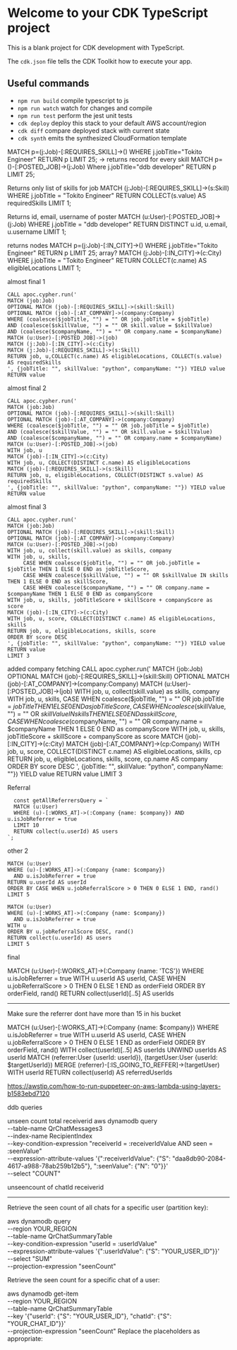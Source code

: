 # Welcome to your CDK TypeScript project

This is a blank project for CDK development with TypeScript.

The `cdk.json` file tells the CDK Toolkit how to execute your app.

## Useful commands

- `npm run build` compile typescript to js
- `npm run watch` watch for changes and compile
- `npm run test` perform the jest unit tests
- `cdk deploy` deploy this stack to your default AWS account/region
- `cdk diff` compare deployed stack with current state
- `cdk synth` emits the synthesized CloudFormation template

MATCH p=(j:Job)-[:REQUIRES_SKILL]->() WHERE j.jobTitle="Tokito Engineer" RETURN p LIMIT 25; -> returns record for every skill
MATCH p=()-[:POSTED_JOB]->(j:Job) Where j.jobTitle="ddb developer" RETURN p LIMIT 25;

Returns only list of skills for job
MATCH (j:Job)-[:REQUIRES_SKILL]->(s:Skill)
WHERE j.jobTitle = "Tokito Engineer"
RETURN COLLECT(s.value) AS requiredSkills
LIMIT 1;

Returns id, email, username of poster
MATCH (u:User)-[:POSTED_JOB]->(j:Job)
WHERE j.jobTitle = "ddb developer"
RETURN DISTINCT u.id, u.email, u.username
LIMIT 1;

returns nodes
MATCH p=(j:Job)-[:IN_CITY]->() WHERE j.jobTitle="Tokito Engineer" RETURN p LIMIT 25;
array?
MATCH (j:Job)-[:IN_CITY]->(c:City)
WHERE j.jobTitle = "Tokito Engineer"
RETURN COLLECT(c.name) AS eligibleLocations
LIMIT 1;

almost final 1

```
CALL apoc.cypher.run('
MATCH (job:Job)
OPTIONAL MATCH (job)-[:REQUIRES_SKILL]->(skill:Skill)
OPTIONAL MATCH (job)-[:AT_COMPANY]->(company:Company)
WHERE (coalesce($jobTitle, "") = "" OR job.jobTitle = $jobTitle)
AND (coalesce($skillValue, "") = "" OR skill.value = $skillValue)
AND (coalesce($companyName, "") = "" OR company.name = $companyName)
MATCH (u:User)-[:POSTED_JOB]->(job)
MATCH (j:Job)-[:IN_CITY]->(c:City)
MATCH (j:Job)-[:REQUIRES_SKILL]->(s:Skill)
RETURN job, u,COLLECT(c.name) AS eligibleLocations, COLLECT(s.value) AS requiredSkills
', {jobTitle: "", skillValue: "python", companyName: ""}) YIELD value RETURN value
```

almost final 2

```
CALL apoc.cypher.run('
MATCH (job:Job)
OPTIONAL MATCH (job)-[:REQUIRES_SKILL]->(skill:Skill)
OPTIONAL MATCH (job)-[:AT_COMPANY]->(company:Company)
WHERE (coalesce($jobTitle, "") = "" OR job.jobTitle = $jobTitle)
AND (coalesce($skillValue, "") = "" OR skill.value = $skillValue)
AND (coalesce($companyName, "") = "" OR company.name = $companyName)
MATCH (u:User)-[:POSTED_JOB]->(job)
WITH job, u
MATCH (job)-[:IN_CITY]->(c:City)
WITH job, u, COLLECT(DISTINCT c.name) AS eligibleLocations
MATCH (job)-[:REQUIRES_SKILL]->(s:Skill)
RETURN job, u, eligibleLocations, COLLECT(DISTINCT s.value) AS requiredSkills
', {jobTitle: "", skillValue: "python", companyName: ""}) YIELD value RETURN value
```

almost final 3

```
CALL apoc.cypher.run('
MATCH (job:Job)
OPTIONAL MATCH (job)-[:REQUIRES_SKILL]->(skill:Skill)
OPTIONAL MATCH (job)-[:AT_COMPANY]->(company:Company)
MATCH (u:User)-[:POSTED_JOB]->(job)
WITH job, u, collect(skill.value) as skills, company
WITH job, u, skills,
     CASE WHEN coalesce($jobTitle, "") = "" OR job.jobTitle = $jobTitle THEN 1 ELSE 0 END as jobTitleScore,
     CASE WHEN coalesce($skillValue, "") = "" OR $skillValue IN skills THEN 1 ELSE 0 END as skillScore,
     CASE WHEN coalesce($companyName, "") = "" OR company.name = $companyName THEN 1 ELSE 0 END as companyScore
WITH job, u, skills, jobTitleScore + skillScore + companyScore as score
MATCH (job)-[:IN_CITY]->(c:City)
WITH job, u, score, COLLECT(DISTINCT c.name) AS eligibleLocations, skills
RETURN job, u, eligibleLocations, skills, score
ORDER BY score DESC
', {jobTitle: "", skillValue: "python", companyName: ""}) YIELD value RETURN value
LIMIT 3

```

added company fetching
CALL apoc.cypher.run('
MATCH (job:Job)
OPTIONAL MATCH (job)-[:REQUIRES_SKILL]->(skill:Skill)
OPTIONAL MATCH (job)-[:AT_COMPANY]->(company:Company)
MATCH (u:User)-[:POSTED_JOB]->(job)
WITH job, u, collect(skill.value) as skills, company
WITH job, u, skills,
CASE WHEN coalesce($jobTitle, "") = "" OR job.jobTitle = $jobTitle THEN 1 ELSE 0 END as jobTitleScore, 
     CASE WHEN coalesce($skillValue, "") = "" OR $skillValue IN skills THEN 1 ELSE 0 END as skillScore, 
     CASE WHEN coalesce($companyName, "") = "" OR company.name = $companyName THEN 1 ELSE 0 END as companyScore
WITH job, u, skills, jobTitleScore + skillScore + companyScore as score
MATCH (job)-[:IN_CITY]->(c:City)
MATCH (job)-[:AT_COMPANY]->(cp:Company)
WITH job, u, score, COLLECT(DISTINCT c.name) AS eligibleLocations, skills, cp
RETURN job, u, eligibleLocations, skills, score, cp.name AS company
ORDER BY score DESC
', {jobTitle: "", skillValue: "python", companyName: ""}) YIELD value RETURN value
LIMIT 3

Referral

```
  const getAllReferrersQuery = `
  MATCH (u:User)
  WHERE (u)-[:WORKS_AT]->(:Company {name: $company}) AND u.isJobReferrer = true
  LIMIT 10
  RETURN collect(u.userId) AS users
`;
```

other 2

```
MATCH (u:User)
WHERE (u)-[:WORKS_AT]->(:Company {name: $company})
  AND u.isJobReferrer = true
RETURN u.userId AS userId
ORDER BY CASE WHEN u.jobReferralScore > 0 THEN 0 ELSE 1 END, rand()
LIMIT 5

```

```
MATCH (u:User)
WHERE (u)-[:WORKS_AT]->(:Company {name: $company})
  AND u.isJobReferrer = true
WITH u
ORDER BY u.jobReferralScore DESC, rand()
RETURN collect(u.userId) AS users
LIMIT 5

```

final

MATCH (u:User)-[:WORKS_AT]->(:Company {name: 'TCS'})
WHERE u.isJobReferrer = true
WITH u.userId AS userId, CASE WHEN u.jobReferralScore > 0 THEN 0 ELSE 1 END as orderField
ORDER BY orderField, rand()
RETURN collect(userId)[..5] AS userIds

---

Make sure the referrer dont have more than 15 in his bucket

MATCH (u:User)-[:WORKS_AT]->(:Company {name: $company})
WHERE u.isJobReferrer = true
WITH u.userId AS userId, CASE WHEN u.jobReferralScore > 0 THEN 0 ELSE 1 END as orderField
ORDER BY orderField, rand()
WITH collect(userId)[..5] AS userIds
UNWIND userIds AS userId
MATCH (referrer:User {userId: userId}), (targetUser:User {userId: $targetUserId})
MERGE (referrer)-[:IS_GOING_TO_REFFER]->(targetUser)
WITH userId
RETURN collect(userId) AS referredUserIds

https://awstip.com/how-to-run-puppeteer-on-aws-lambda-using-layers-b1583ebd7120

ddb queries

unseen count total receiverid
aws dynamodb query \
 --table-name QrChatMessages3 \
 --index-name RecipientIndex \
 --key-condition-expression "receiverId = :receiverIdValue AND seen = :seenValue" \
 --expression-attribute-values '{":receiverIdValue": {"S": "daa8db90-2084-4617-a988-78ab259b12b5"}, ":seenValue": {"N": "0"}}' \
 --select "COUNT"

unseencount of chatId receiverid

---

Retrieve the seen count of all chats for a specific user (partition key):

aws dynamodb query \
 --region YOUR_REGION \
 --table-name QrChatSummaryTable \
 --key-condition-expression "userId = :userIdValue" \
 --expression-attribute-values '{":userIdValue": {"S": "YOUR_USER_ID"}}' \
 --select "SUM" \
 --projection-expression "seenCount"

Retrieve the seen count for a specific chat of a user:

aws dynamodb get-item \
 --region YOUR_REGION \
 --table-name QrChatSummaryTable \
 --key '{"userId": {"S": "YOUR_USER_ID"}, "chatId": {"S": "YOUR_CHAT_ID"}}' \
 --projection-expression "seenCount"
Replace the placeholders as appropriate:
